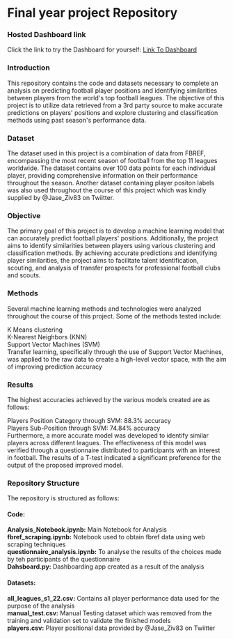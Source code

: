 # Final year project Repository


### Hosted Dashboard link
Click the link to try the Dashboard for yourself: [Link To Dashboard](https://tcannonx-final-year-project-dashboard-z8npzn.streamlit.app/)

### Introduction
This repository contains the code and datasets necessary to complete an analysis on predicting football player positions and identifying similarities between players from the world's top football leagues. The objective of this project is to utilize data retrieved from a 3rd party source to make accurate predictions on players' positions and explore clustering and classification methods using past season's performance data.

### Dataset
The dataset used in this project is a combination of data from FBREF, encompassing the most recent season of football from the top 11 leagues worldwide. The dataset contains over 100 data points for each individual player, providing comprehensive information on their performance throughout the season. Another dataset containing player positon labels was also used throughout the course of this project which was kindly supplied by @Jase_Ziv83 on Twiitter.

### Objective
The primary goal of this project is to develop a machine learning model that can accurately predict football players' positions. Additionally, the project aims to identify similarities between players using various clustering and classification methods. By achieving accurate predictions and identifying player similarities, the project aims to facilitate talent identification, scouting, and analysis of transfer prospects for professional football clubs and scouts.

### Methods
Several machine learning methods and technologies were analyzed throughout the course of this project. Some of the methods tested include:  
  
K Means clustering  
K-Nearest Neighbors (KNN)  
Support Vector Machines (SVM)  
Transfer learning, specifically through the use of Support Vector Machines, was applied to the raw data to create a high-level vector space, with the aim of improving prediction accuracy  

### Results
The highest accuracies achieved by the various models created are as follows:  
  
Players Position Category through SVM: 88.3% accuracy  
Players Sub-Position through SVM: 74.84% accuracy  
Furthermore, a more accurate model was developed to identify similar players across different leagues. The effectiveness of this model was verified through a questionnaire distributed to participants with an interest in football. The results of a T-test indicated a significant preference for the output of the proposed improved model.  
  
### Repository Structure
The repository is structured as follows:  
  
#### Code:
**Analysis_Notebook.ipynb:** Main Notebook for Analysis  
**fbref_scraping.ipynb:** Notebook used to obtain fbref data using web scraping techniques  
**questionnaire_analysis.ipynb:** To analyse the results of the choices made by teh participants of the questionnaire  
**Dahsboard.py:** Dashboarding app created as a result of the analysis  

#### Datasets:
**all_leagues_s1_22.csv:** Contains all player performance data used for the purpose of the analysis  
**manual_test.csv:** Manual Testing dataset which was removed from the training and validation set to validate the finished models  
**players.csv:** Player positional data provided by @Jase_Ziv83 on Twiitter  
